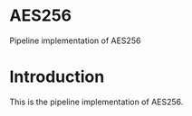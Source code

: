 # AES256
Pipeline implementation of AES256

# Introduction
This is the pipeline implementation of AES256.

